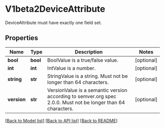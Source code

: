 # V1beta2DeviceAttribute

DeviceAttribute must have exactly one field set.

## Properties
Name | Type | Description | Notes
------------ | ------------- | ------------- | -------------
**bool** | **bool** | BoolValue is a true/false value. | [optional] 
**int** | **int** | IntValue is a number. | [optional] 
**string** | **str** | StringValue is a string. Must not be longer than 64 characters. | [optional] 
**version** | **str** | VersionValue is a semantic version according to semver.org spec 2.0.0. Must not be longer than 64 characters. | [optional] 

[[Back to Model list]](../README.md#documentation-for-models) [[Back to API list]](../README.md#documentation-for-api-endpoints) [[Back to README]](../README.md)


